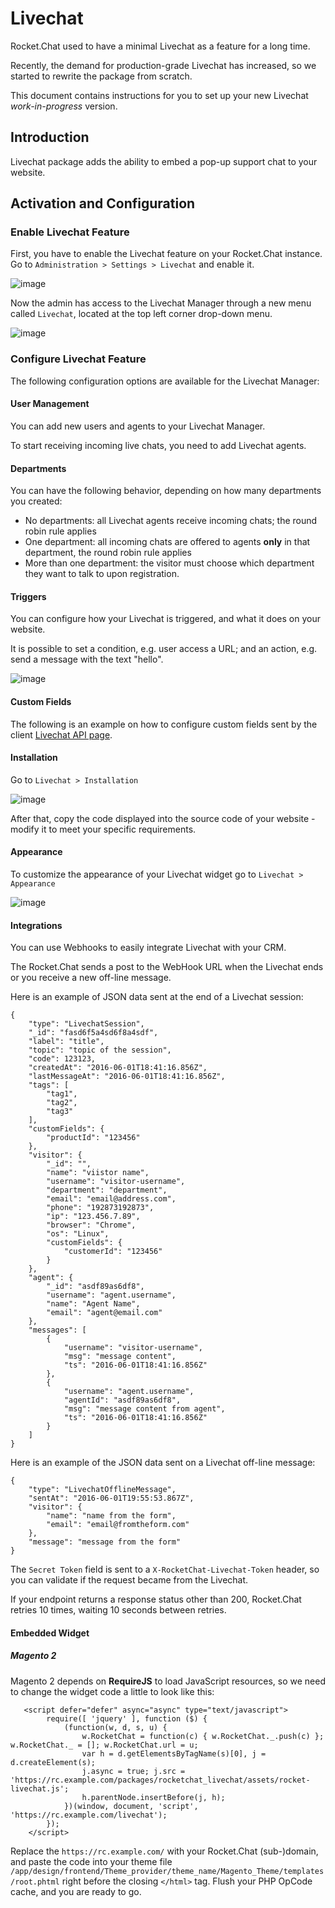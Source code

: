 # Livechat

Rocket.Chat used to have a minimal Livechat as a feature for a long time.

Recently, the demand for production-grade Livechat has increased, so we started to rewrite the package from scratch.

This document contains instructions for you to set up your new Livechat _work-in-progress_ version.

## Introduction

Livechat package adds the ability to embed a pop-up support chat to your website.

## Activation and Configuration

### Enable Livechat Feature

First, you have to enable the Livechat feature on your Rocket.Chat instance. Go to `Administration > Settings > Livechat` and enable it.

![image](https://cloud.githubusercontent.com/assets/8591547/14460567/97c6609c-0094-11e6-8f7e-da9a7c08ba51.png)

Now the admin has access to the Livechat Manager through a new menu called `Livechat`, located at the top left corner drop-down menu.

![image](https://cloud.githubusercontent.com/assets/8591547/14460616/d8213bbc-0094-11e6-85cd-cc061ab1fb1d.png)

### Configure Livechat Feature

The following configuration options are available for the Livechat Manager:

#### User Management

You can add new users and agents to your Livechat Manager.

To start receiving incoming live chats, you need to add Livechat agents.

#### Departments

You can have the following behavior, depending on how many departments you created:

- No departments: all Livechat agents receive incoming chats; the round robin rule applies
- One department: all incoming chats are offered to agents **only** in that department, the round robin rule applies
- More than one department: the visitor must choose which department they want to talk to upon registration.

#### Triggers

You can configure how your Livechat is triggered, and what it does on your website.

It is possible to set a condition, e.g. user access a URL; and an action, e.g. send a message with the text "hello".

![image](https://cloud.githubusercontent.com/assets/20868078/24811185/50fa9214-1b9b-11e7-86e4-27e2b90dcf99.png)

#### Custom Fields

The following is an example on how to configure custom fields sent by the client [Livechat API page](../../developer-guides/livechat-api/#set-custom-field).

#### Installation

Go to `Livechat > Installation`

![image](https://cloud.githubusercontent.com/assets/51996/20235285/80d6e250-a853-11e6-83b9-b73f0be0bd97.png)

After that, copy the code displayed into the source code of your website - modify it to meet your specific requirements.

#### Appearance

To customize the appearance of your Livechat widget go to `Livechat > Appearance`

![image](https://cloud.githubusercontent.com/assets/51996/20235293/a9c34ca8-a853-11e6-8042-9f742b91938e.png)

#### Integrations

You can use Webhooks to easily integrate Livechat with your CRM.

The Rocket.Chat sends a post to the WebHook URL when the Livechat ends or you receive a new off-line message.

Here is an example of JSON data sent at the end of a Livechat session:

```
{
    "type": "LivechatSession",
    "_id": "fasd6f5a4sd6f8a4sdf",
    "label": "title",
    "topic": "topic of the session",
    "code": 123123,
    "createdAt": "2016-06-01T18:41:16.856Z",
    "lastMessageAt": "2016-06-01T18:41:16.856Z",
    "tags": [
        "tag1",
        "tag2",
        "tag3"
    ],
    "customFields": {
        "productId": "123456"
    },
    "visitor": {
        "_id": "",
        "name": "viistor name",
        "username": "visitor-username",
        "department": "department",
        "email": "email@address.com",
        "phone": "192873192873",
        "ip": "123.456.7.89",
        "browser": "Chrome",
        "os": "Linux",
        "customFields": {
            "customerId": "123456"
        }
    },
    "agent": {
        "_id": "asdf89as6df8",
        "username": "agent.username",
        "name": "Agent Name",
        "email": "agent@email.com"
    },
    "messages": [
        {
            "username": "visitor-username",
            "msg": "message content",
            "ts": "2016-06-01T18:41:16.856Z"
        },
        {
            "username": "agent.username",
            "agentId": "asdf89as6df8",
            "msg": "message content from agent",
            "ts": "2016-06-01T18:41:16.856Z"
        }
    ]
}
```

Here is an example of the JSON data sent on a Livechat off-line message:

```
{
    "type": "LivechatOfflineMessage",
    "sentAt": "2016-06-01T19:55:53.867Z",
    "visitor": {
        "name": "name from the form",
        "email": "email@fromtheform.com"
    },
    "message": "message from the form"
}
```

The `Secret Token` field is sent to a `X-RocketChat-Livechat-Token` header, so you can validate if the request became from the Livechat.

If your endpoint returns a response status other than 200, Rocket.Chat retries 10 times, waiting 10 seconds between retries.

#### Embedded Widget

##### Magento 2

Magento 2 depends on **RequireJS** to load JavaScript resources, so we need to change the widget code a little to look like this:

```
   <script defer="defer" async="async" type="text/javascript">
        require([ 'jquery' ], function ($) {
            (function(w, d, s, u) {
                w.RocketChat = function(c) { w.RocketChat._.push(c) }; w.RocketChat._ = []; w.RocketChat.url = u;
                var h = d.getElementsByTagName(s)[0], j = d.createElement(s);
                j.async = true; j.src = 'https://rc.example.com/packages/rocketchat_livechat/assets/rocket-livechat.js';
                h.parentNode.insertBefore(j, h);
            })(window, document, 'script', 'https://rc.example.com/livechat');
        });
    </script>
```

Replace the `https://rc.example.com/` with your Rocket.Chat (sub-)domain, and paste the code into your theme file `/app/design/frontend/Theme_provider/theme_name/Magento_Theme/templates/root.phtml` right before the closing `</html>` tag.
Flush your PHP OpCode cache, and you are ready to go.
